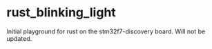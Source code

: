 # rust_blinking_light

Initial playground for rust on the stm32f7-discovery board. Will not be updated.
